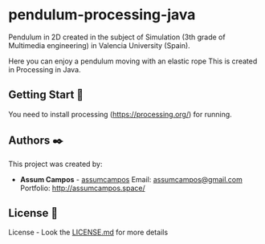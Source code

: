 # pendulum-processing-java
Pendulum in 2D created in the subject of Simulation (3th grade of Multimedia engineering) in Valencia University (Spain).

Here you can enjoy a pendulum moving with an elastic rope
This is created in Processing in Java.


## Getting Start 🚀

You need to install processing (https://processing.org/) for running.


## Authors ✒️

This project was created by:

* **Assum Campos** - [assumcampos](https://github.com/assumcampos)
Email: assumcampos@gmail.com
Portfolio: http://assumcampos.space/

## License 📄

License  - Look the [LICENSE.md](LICENSE.txt) for more details
